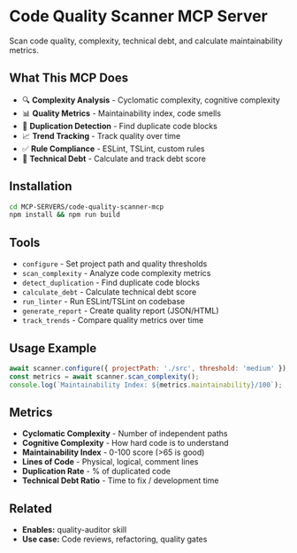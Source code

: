 # Code Quality Scanner MCP Server

Scan code quality, complexity, technical debt, and calculate maintainability metrics.

## What This MCP Does

- 🔍 **Complexity Analysis** - Cyclomatic complexity, cognitive complexity
- 📊 **Quality Metrics** - Maintainability index, code smells
- 🔄 **Duplication Detection** - Find duplicate code blocks
- 📈 **Trend Tracking** - Track quality over time
- ✅ **Rule Compliance** - ESLint, TSLint, custom rules
- 📝 **Technical Debt** - Calculate and track debt score

## Installation

```bash
cd MCP-SERVERS/code-quality-scanner-mcp
npm install && npm run build
```

## Tools

- `configure` - Set project path and quality thresholds
- `scan_complexity` - Analyze code complexity metrics
- `detect_duplication` - Find duplicate code blocks
- `calculate_debt` - Calculate technical debt score
- `run_linter` - Run ESLint/TSLint on codebase
- `generate_report` - Create quality report (JSON/HTML)
- `track_trends` - Compare quality metrics over time

## Usage Example

```javascript
await scanner.configure({ projectPath: './src', threshold: 'medium' });
const metrics = await scanner.scan_complexity();
console.log(`Maintainability Index: ${metrics.maintainability}/100`);
```

## Metrics

- **Cyclomatic Complexity** - Number of independent paths
- **Cognitive Complexity** - How hard code is to understand
- **Maintainability Index** - 0-100 score (>65 is good)
- **Lines of Code** - Physical, logical, comment lines
- **Duplication Rate** - % of duplicated code
- **Technical Debt Ratio** - Time to fix / development time

## Related

- **Enables:** quality-auditor skill
- **Use case:** Code reviews, refactoring, quality gates
